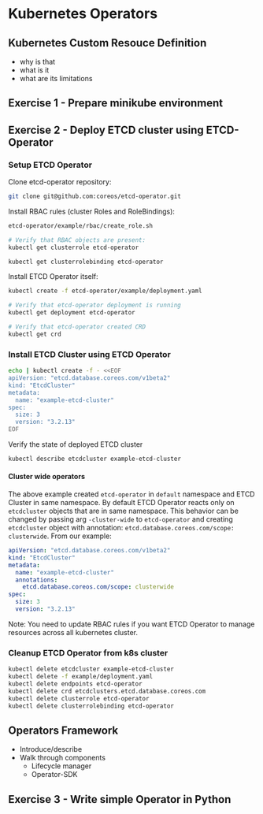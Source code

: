 # Kubernetes Operators

## Kubernetes Custom Resouce Definition

- why is that
- what is it
- what are its limitations

## Exercise 1 - Prepare minikube environment

## Exercise 2 - Deploy ETCD cluster using ETCD-Operator

### Setup ETCD Operator 

Clone etcd-operator repository:
```bash
git clone git@github.com:coreos/etcd-operator.git
```

Install RBAC rules (cluster Roles and RoleBindings):
```bash 
etcd-operator/example/rbac/create_role.sh

# Verify that RBAC objects are present:
kubectl get clusterrole etcd-operator

kubectl get clusterrolebinding etcd-operator
```

Install ETCD Operator itself:
```bash
kubectl create -f etcd-operator/example/deployment.yaml

# Verify that etcd-operator deployment is running
kubectl get deployment etcd-operator

# Verify that etcd-operator created CRD 
kubectl get crd
```

### Install ETCD Cluster using ETCD Operator

```bash
echo | kubectl create -f - <<EOF
apiVersion: "etcd.database.coreos.com/v1beta2"
kind: "EtcdCluster"
metadata:
  name: "example-etcd-cluster"
spec:
  size: 3
  version: "3.2.13"
EOF
```

Verify the state of deployed ETCD cluster
```bash
kubectl describe etcdcluster example-etcd-cluster
```

#### Cluster wide operators ####

The above example created `etcd-operator` in `default` namespace and ETCD Cluster in same namespace. 
By default ETCD Operator reacts only on `etcdcluster` objects that are in same namespace. This behavior can be changed by passing arg `-cluster-wide` to `etcd-operator` and creating `etcdcluster` object with annotation: `etcd.database.coreos.com/scope: clusterwide`. From our example: 

```yaml
apiVersion: "etcd.database.coreos.com/v1beta2"
kind: "EtcdCluster"
metadata:
  name: "example-etcd-cluster"
  annotations:
    etcd.database.coreos.com/scope: clusterwide
spec:
  size: 3
  version: "3.2.13"
```

Note: You need to update RBAC rules if you want ETCD Operator to manage resources across all kubernetes cluster. 

### Cleanup ETCD Operator from k8s cluster

```bash
kubectl delete etcdcluster example-etcd-cluster
kubectl delete -f example/deployment.yaml
kubectl delete endpoints etcd-operator
kubectl delete crd etcdclusters.etcd.database.coreos.com
kubectl delete clusterrole etcd-operator
kubectl delete clusterrolebinding etcd-operator
```

## Operators Framework

- Introduce/describe
- Walk through components
  - Lifecycle manager
  - Operator-SDK
 
## Exercise 3 - Write simple Operator in Python
